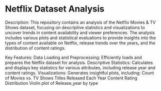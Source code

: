 # Netflix Dataset Analysis
Description:
This repository contains an analysis of the Netflix Movies & TV Shows dataset, focusing on descriptive statistics and visualizations to uncover trends in content availability and viewer preferences. The analysis includes various plots and statistical evaluations to provide insights into the types of content available on Netflix, release trends over the years, and the distribution of content ratings.


Key Features:
Data Loading and Preprocessing: Efficiently loads and prepares the Netflix dataset for analysis.
Descriptive Statistics: Calculates and displays key statistics for various attributes, including release year and content ratings.
Visualizations: Generates insightful plots, including:
    Count of Movies vs. TV Shows
    Titles Released Each Year
    Content Rating Distribution
    Violin plot of Release_year by type
